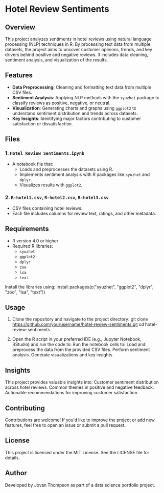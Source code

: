 # Hotel Review Sentiments

## Overview
This project analyzes sentiments in hotel reviews using natural language processing (NLP) techniques in R. By processing text data from multiple datasets, the project aims to uncover customer opinions, trends, and key drivers behind positive and negative reviews. It includes data cleaning, sentiment analysis, and visualization of the results.

## Features
- **Data Preprocessing**: Cleaning and formatting text data from multiple CSV files.
- **Sentiment Analysis**: Applying NLP methods with the `syuzhet` package to classify reviews as positive, negative, or neutral.
- **Visualization**: Generating charts and graphs using `ggplot2` to understand sentiment distribution and trends across datasets.
- **Key Insights**: Identifying major factors contributing to customer satisfaction or dissatisfaction.

## Files
### 1. `Hotel Review Sentiments.ipynb`
- A notebook file that:
  - Loads and preprocesses the datasets using R.
  - Implements sentiment analysis with R packages like `syuzhet` and `dplyr`.
  - Visualizes results with `ggplot2`.

### 2. `R-hotel1.csv`, `R-hotel2.csv`, `R-hotel3.csv`
- CSV files containing hotel reviews.
- Each file includes columns for review text, ratings, and other metadata.

## Requirements
- R version 4.0 or higher
- Required R libraries:
  - `syuzhet`
  - `ggplot2`
  - `dplyr`
  - `zoo`
  - `lsa`
  - `text`

Install the libraries using:
install.packages(c("syuzhet", "ggplot2", "dplyr", "zoo", "lsa", "text"))

## Usage
1. Clone the repository and navigate to the project directory:
git clone https://github.com/yourusername/hotel-review-sentiments.git
cd hotel-review-sentiments

2. Open the R script in your preferred IDE (e.g., Jupyter Notebook, RStudio) and run the code to:
Run the notebook cells to:
Load and preprocess the data from the provided CSV files.
Perform sentiment analysis.
Generate visualizations and key insights.

## Insights
This project provides valuable insights into:
Customer sentiment distribution across hotel reviews.
Common themes in positive and negative feedback.
Actionable recommendations for improving customer satisfaction.

## Contributing
Contributions are welcome! If you'd like to improve the project or add new features, feel free to open an issue or submit a pull request.

## License
This project is licensed under the MIT License. See the LICENSE file for details.

## Author
Developed by Jovan Thompson as part of a data science portfolio project.
